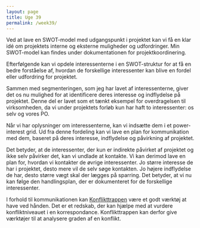 ```yaml
---
layout: page
title: Uge 39
permalink: /week39/
---
```


Ved at lave en SWOT-model med udgangspunkt i projektet kan vi få en klar idé om projektets interne og eksterne muligheder og udfordringer. Min SWOT-model kan findes under dokumentationen for projektkoordinering.

Efterfølgende kan vi opdele interessenterne i en SWOT-struktur for at få en bedre forståelse af, hvordan de forskellige interessenter kan blive en fordel eller udfordring for projektet.

Sammen med segmenteringen, som jeg har lavet af interessenterne, giver det os nu mulighed for at identificere deres interesse og indflydelse på projektet. Denne del er lavet som et tænkt eksempel for overdragelsen til virksomheden, da vi under projektets forløb kun har haft to interessenter: os selv og vores PO.

Når vi har oplysninger om interessenterne, kan vi indsætte dem i et power-interest grid. Ud fra denne fordeling kan vi lave en plan for kommunikation med dem, baseret på deres interesse, indflydelse og påvirkning af projektet.

Det betyder, at de interessenter, der kun er indirekte påvirket af projektet og ikke selv påvirker det, kan vi undlade at kontakte. Vi kan derimod lave en plan for, hvordan vi kontakter de øvrige interessenter. Jo større interesse de har i projektet, desto mere vil de selv søge kontakten. Jo højere indflydelse de har, desto større vægt skal der lægges på sparring. Det betyder, at vi nu kan følge den handlingsplan, der er dokumenteret for de forskellige interessenter.

I forhold til kommunikationen kan <a href="https://www.godtarbejdsmiljo.dk/trivsel/konflikter/saadan-udvikler-konflikter-sig/konflikttrappen-7-trin-trin-for-trin-forklaring-og-eksempler" target="_blank">Konflikttrappen</a> være et godt værktøj at have ved hånden. Det er et redskab, der kan hjælpe med at vurdere konfliktniveauet i en korrespondance. Konflikttrappen kan derfor give værktøjer til at analysere graden af en konflikt.